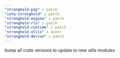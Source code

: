 ```yaml
---
"stronghold-p2p" : patch
"iota-stronghold" : patch
"stronghold-engine" : patch
"stronghold-rlu" : patch
"stronghold-runtime" : patch
"stronghold-utils" : minor
"stronghold-derive" : patch
---
```


bump all crate versions to update to new utils modules